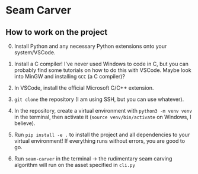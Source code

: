 # Seam Carver

## How to work on the project

0. Install Python and any necessary Python extensions onto your system/VSCode.

1. Install a C compiler! I've never used Windows to code in C, but you can probably find some tutorials on how to do this with VSCode. Maybe look into MinGW and installing `GCC` (a C compiler)?

2. In VSCode, install the official Microsoft C/C++ extension.

3. `git clone` the repository (I am using SSH, but you can use whatever).

4. In the repository, create a virtual environment with `python3 -m venv venv` in the terminal, then activate it (`source venv/bin/activate` on Windows, I believe).

5. Run `pip install -e .` to install the project and all dependencies to your virtual environment! If everything runs without errors, you are good to go.

6. Run `seam-carver` in the terminal → the rudimentary seam carving algorithm will run on the asset specified in `cli.py`